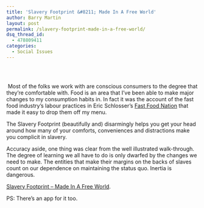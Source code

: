```yaml
---
title: 'Slavery Footprint &#8211; Made In A Free World'
author: Barry Martin
layout: post
permalink: /slavery-footprint-made-in-a-free-world/
dsq_thread_id:
  - 478809411
categories:
  - Social Issues
---
```

&nbsp;

<p style="text-align: center;">
  <a href="http://www.slaveryfootprint.org/#"><img src="http://hypenotic.com/wordpress/wp-content/uploads/2011/11/what.png" alt="" /></a>
</p>

 Most of the folks we work with are conscious consumers to the degree that they&#8217;re comfortable with. Food is an area that I&#8217;ve been able to make major changes to my consumption habits in. In fact it was the account of the fast food industry&#8217;s labour practices in Eric Schlosser&#8217;s <a class="zem_slink" title="Fast Food Nation" href="http://www.amazon.com/Fast-Food-Nation-Eric-Schlosser/dp/0395977894%3FSubscriptionId%3D0G81C5DAZ03ZR9WH9X82%26tag%3Dhypenoticcom-20%26linkCode%3Dxm2%26camp%3D2025%26creative%3D165953%26creativeASIN%3D0395977894" rel="amazon">Fast Food Nation</a> that made it easy to drop them off my menu.

The Slavery Footprint (beautifully and) disarmingly helps you get your head around how many of your comforts, conveniences and distractions make you complicit in slavery.

Accuracy aside, one thing was clear from the well illustrated walk-through. The degree of learning we all have to do is only dwarfed by the changes we need to make. The entities that make their margins on the backs of slaves count on our dependence on maintaining the status quo. Inertia is dangerous.

[Slavery Footprint &#8211; Made In A Free World][1].

PS: There&#8217;s an app for it too.

&nbsp;

<div class="zemanta-pixie" style="margin-top: 10px; height: 15px;">
  <img class="zemanta-pixie-img" style="border: none; float: right;" src="http://img.zemanta.com/pixy.gif?x-id=0c4adaa4-760f-4c0a-aa70-cb2d85bce584" alt="" />
</div>

 [1]: http://www.slaveryfootprint.org/#